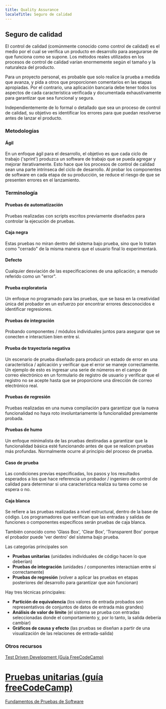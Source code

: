 ```yaml
---
title: Quality Assurance
localeTitle: Seguro de calidad
---
```

## Seguro de calidad

El control de calidad (comúnmente conocido como control de calidad) es el medio por el cual se verifica un producto en desarrollo para asegurarse de que funciona como se supone. Los métodos reales utilizados en los procesos de control de calidad varían enormemente según el tamaño y la naturaleza del producto.

Para un proyecto personal, es probable que solo realice la prueba a medida que avanza, y pida a otros que proporcionen comentarios en las etapas apropiadas. Por el contrario, una aplicación bancaria debe tener todos los aspectos de cada característica verificada y documentada exhaustivamente para garantizar que sea funcional y segura.

Independientemente de lo formal o detallado que sea un proceso de control de calidad, su objetivo es identificar los errores para que puedan resolverse antes de lanzar el producto.

### Metodologías

#### Ágil

En un enfoque ágil para el desarrollo, el objetivo es que cada ciclo de trabajo ('sprint') produzca un software de trabajo que se pueda agregar y mejorar iterativamente. Esto hace que los procesos de control de calidad sean una parte intrínseca del ciclo de desarrollo. Al probar los componentes de software en cada etapa de su producción, se reduce el riesgo de que se presenten errores en el lanzamiento.

### Terminología

#### Pruebas de automatización

Pruebas realizadas con scripts escritos previamente diseñados para controlar la ejecución de pruebas.

#### Caja negra

Estas pruebas no miran dentro del sistema bajo prueba, sino que lo tratan como "cerrado" de la misma manera que el usuario final lo experimentará.

#### Defecto

Cualquier desviación de las especificaciones de una aplicación; a menudo referido como un "error".

#### Prueba exploratoria

Un enfoque no programado para las pruebas, que se basa en la creatividad única del probador en un esfuerzo por encontrar errores desconocidos e identificar regresiones.

#### Pruebas de integración

Probando componentes / módulos individuales juntos para asegurar que se conecten e interactúen bien entre sí.

#### Prueba de trayectoria negativa

Un escenario de prueba diseñado para producir un estado de error en una característica / aplicación y verificar que el error se maneje correctamente. Un ejemplo de esto es ingresar una serie de números en el campo de correo electrónico en un formulario de registro de usuario y verificar que el registro no se acepte hasta que se proporcione una dirección de correo electrónico real.

#### Pruebas de regresión

Pruebas realizadas en una nueva compilación para garantizar que la nueva funcionalidad no haya roto involuntariamente la funcionalidad previamente probada.

#### Pruebas de humo

Un enfoque minimalista de las pruebas destinadas a garantizar que la funcionalidad básica esté funcionando antes de que se realicen pruebas más profundas. Normalmente ocurre al principio del proceso de prueba.

#### Caso de prueba

Las condiciones previas especificadas, los pasos y los resultados esperados a los que hace referencia un probador / ingeniero de control de calidad para determinar si una característica realiza su tarea como se espera o no.

#### Caja blanca

Se refiere a las pruebas realizadas a nivel estructural, dentro de la base de código. Los programadores que verifican que las entradas y salidas de funciones o componentes específicos serán pruebas de caja blanca.

También conocido como 'Glass Box', 'Clear Box', 'Transparent Box' porque el probador puede 'ver dentro' del sistema bajo prueba.

Las categorías principales son

*   **Pruebas unitarias** (unidades individuales de código hacen lo que deberían)
*   **Pruebas de integración** (unidades / componentes interactúan entre sí correctamente)
*   **Pruebas de regresión** (volver a aplicar las pruebas en etapas posteriores del desarrollo para garantizar que aún funcionan)

Hay tres técnicas principales:

*   **Partición de equivalencia** (los valores de entrada probados son representativos de conjuntos de datos de entrada más grandes)
*   **Análisis de valor de límite** (el sistema se prueba con entradas seleccionadas donde el comportamiento y, por lo tanto, la salida debería cambiar)
*   **Gráficos de causa y efecto** (las pruebas se diseñan a partir de una visualización de las relaciones de entrada-salida)

### Otros recursos

[Test Driven Development (Guía FreeCodeCamp)](https://guide.freecodecamp.org/agile/test-driven-development)

# [Pruebas unitarias (guía freeCodeCamp)](https://guide.freecodecamp.org/software-engineering/unit-tests/)

[Fundamentos de Pruebas de Software](http://softwaretestingfundamentals.com/)